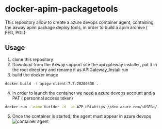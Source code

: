 # docker-apim-packagetools

This repository allow to create a azure devops container agent, containing the axway apim package deploy tools, in order to build a apim archive ( FED, POL).

## Usage
1. clone this repository
2. Download from the Axway support site the api gateway installer, put it in the root directory and rename it as APIGateway_Install.run
3. build the docker image
```bash
docker build -t apigw-client:7.7.20200330 .  
```
4. In order to launch the container we need a azure devops account and a PAT ( personnal access token)
```bash
docker run --name builder -d  -e AZP_URL=https://dev.azure.com/<USER>/ -e AZP_TOKEN=<PAT> -e AZP_AGENT_NAME=fed_builder apigw-client:7.7.20200330  
```
5. Once the container is started, the agent must appear in azure devops 
![container agent](https://github.com/sbui-axway/docker-apim-packagetools/blob/master/images/container_agent.jpg)
